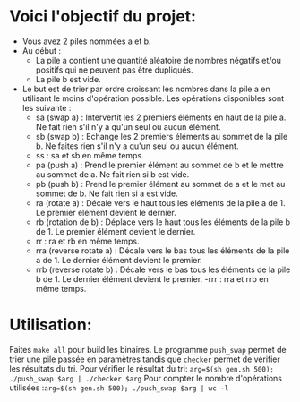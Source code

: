 # Voici l'objectif du projet: 

- Vous avez 2 piles nommées a et b.
- Au début :
	- La pile a contient une quantité aléatoire de nombres négatifs et/ou positifs qui ne peuvent pas être dupliqués.
	- La pile b est vide.
- Le but est de trier par ordre croissant les nombres dans la pile a en utilisant le moins d'opération possible. Les opérations disponibles sont les suivante :
	- sa (swap a) : Intervertit les 2 premiers éléments en haut de la pile a. Ne fait rien s'il n'y a qu'un seul ou aucun élément.
	- sb (swap b) : Echange les 2 premiers éléments au sommet de la pile b. Ne faites rien s'il n'y a qu'un seul ou aucun élément.
	- ss : sa et sb en même temps.
	- pa (push a) : Prend le premier élément au sommet de b et le mettre au sommet de a. Ne fait rien si b est vide.
	- pb (push b) : Prend le premier élément au sommet de a et le met au sommet de b. Ne fait rien si a est vide.
	- ra (rotate a) : Décale vers le haut tous les éléments de la pile a de 1. Le premier élément devient le dernier.
	- rb (rotation de b) : Déplace vers le haut tous les éléments de la pile b de 1. Le premier élément devient le dernier.
	- rr : ra et rb en même temps.
	- rra (reverse rotate a) : Décale vers le bas tous les éléments de la pile a de 1. Le dernier élément devient le premier.
	- rrb (reverse rotate b) : Décale vers le bas tous les éléments de la pile b de 1. Le dernier élément devient le premier.
	-rrr : rra et rrb en même temps.
	
# Utilisation:
Faites `make all` pour build les binaires.
Le programme `push_swap` permet de trier une pile passée en paramètres tandis que `checker` permet de vérifier les résultats du tri.
Pour vérifier le résultat du tri: `arg=$(sh gen.sh 500); ./push_swap $arg | ./checker $arg`
Pour compter le nombre d'opérations utilisées :`arg=$(sh gen.sh 500); ./push_swap $arg | wc -l`
